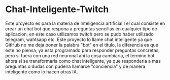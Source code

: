# Chat-Inteligente-Twitch

Este proyecto es para la materia de Inteligencia artificial I el cual consiste en crear un chat bot que respona a preguntas sencillas en cualquier tipo de aplicacion, en este caso utilizamos twitch pero se pudo haber utilizado telegram, wahtsapp etc. Este proyecto lo llame chat inteligente ya que GitHub no me deja poner la palabra "bot" en el titulo, la diferencia es que este no piensa, ya esta programado para responder preguntas concretas, pero si fuera con una red neuronal ahi la cosa cambiaria, el termino bot ahora si se transformaria como chat inteligente, ya que responderia a mas preguntas o dudas con pudeira llamarce "conciencia" y de manera inteligente como lo hacen otras IA.
